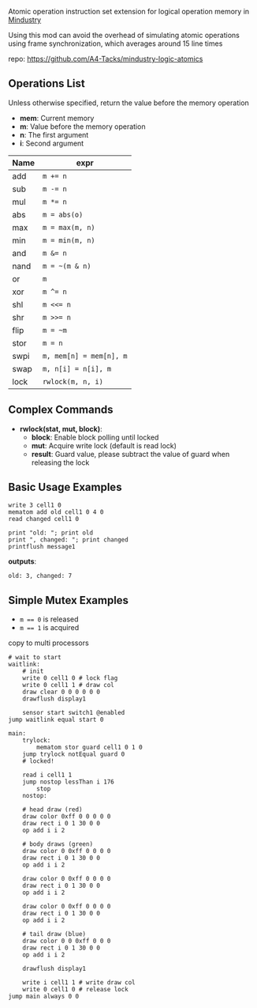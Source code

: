 Atomic operation instruction set extension for logical operation memory in [Mindustry]

Using this mod can avoid the overhead of simulating atomic operations using frame synchronization, which averages around 15 line times

[Mindustry]: https://github.com/Anuken/Mindustry

repo: <https://github.com/A4-Tacks/mindustry-logic-atomics>

Operations List
-------------------------------------------------------------------------------

Unless otherwise specified, return the value before the memory operation

- **mem**: Current memory
- **m**: Value before the memory operation
- **n**: The first argument
- **i**: Second argument

| Name | expr                    |
| ---  | ---                     |
| add  | `m += n`                |
| sub  | `m -= n`                |
| mul  | `m *= n`                |
| abs  | `m = abs(o)`            |
| max  | `m = max(m, n)`         |
| min  | `m = min(m, n)`         |
| and  | `m &= n`                |
| nand | `m = ~(m & n)`          |
| or   | `m `|= n                |
| xor  | `m ^= n`                |
| shl  | `m <<= n`               |
| shr  | `m >>= n`               |
| flip | `m = ~m`                |
| stor | `m = n`                 |
| swpi | `m, mem[n] = mem[n], m` |
| swap | `m, n[i] = n[i], m`     |
| lock | `rwlock(m, n, i)`       |


Complex Commands
-------------------------------------------------------------------------------
- **rwlock(stat, mut, block)**:
  - **block**: Enable block polling until locked
  - **mut**: Acquire write lock (default is read lock)
  - **result**: Guard value, please subtract the value of guard when releasing the lock


Basic Usage Examples
-------------------------------------------------------------------------------

```
write 3 cell1 0
mematom add old cell1 0 4 0
read changed cell1 0

print "old: "; print old
print ", changed: "; print changed
printflush message1
```

**outputs**:

```
old: 3, changed: 7
```


Simple Mutex Examples
-------------------------------------------------------------------------------

- `m == 0` is released
- `m == 1` is acquired

copy to multi processors

```
# wait to start
waitlink:
    # init
    write 0 cell1 0 # lock flag
    write 0 cell1 1 # draw col
    draw clear 0 0 0 0 0 0
    drawflush display1

    sensor start switch1 @enabled
jump waitlink equal start 0

main:
    trylock:
        mematom stor guard cell1 0 1 0
    jump trylock notEqual guard 0
    # locked!

    read i cell1 1
    jump nostop lessThan i 176
        stop
    nostop:

    # head draw (red)
    draw color 0xff 0 0 0 0 0
    draw rect i 0 1 30 0 0
    op add i i 2

    # body draws (green)
    draw color 0 0xff 0 0 0 0
    draw rect i 0 1 30 0 0
    op add i i 2

    draw color 0 0xff 0 0 0 0
    draw rect i 0 1 30 0 0
    op add i i 2

    draw color 0 0xff 0 0 0 0
    draw rect i 0 1 30 0 0
    op add i i 2

    # tail draw (blue)
    draw color 0 0 0xff 0 0 0
    draw rect i 0 1 30 0 0
    op add i i 2

    drawflush display1

    write i cell1 1 # write draw col
    write 0 cell1 0 # release lock
jump main always 0 0
```
